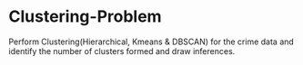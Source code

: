 # Clustering-Problem
Perform Clustering(Hierarchical, Kmeans &amp; DBSCAN) for the crime data and identify the number of clusters formed and draw inferences.
